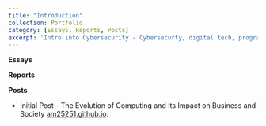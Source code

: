 ```yaml
---
title: "Introduction"
collection: Portfolio
category: [Essays, Reports, Posts]
excerpt: 'Intro into Cybersecurity - Cybersecurty, digital tech, programming and networking fundemenatls.'
---
```



**Essays**




**Reports**





**Posts**
- Initial Post - The Evolution of Computing and Its Impact on Business and Society [am25251.github.io](https://am25251.github.io/e-portfolio/portfolio/portfolio-1/).
